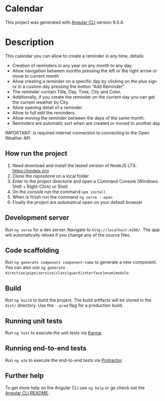# Calendar

This project was generated with [Angular CLI](https://github.com/angular/angular-cli) version 9.0.4.

# Description

This calendar you can allow to create a reminder in any time, details:

* Creation of reminders in any year on any month to any day.
* Allow navigation between months pressing the left or the right arrow or move to current month
* Allow creating a reminder on a specific day by clicking on the plus sign or in a custom day pressing the button "Add Reminder".
* The reminder contain Title, Day, Time, City and Color.
* Additionally, if you create the reminder on the current day you can get the current weather by City.
* Allow opening detail of a reminder.
* Allow to full edit the reminders.
* Allow moving the reminder between the days of the same month.
* Reminders are automatic sort when are created or moved to another day

IMPORTANT: Is required internet connection to connecting to the Open Weather API

## How run the project

1) Need download and install the lasted version of NodeJS LTS: https://nodejs.org
2) Clone the repositorie on a local folder
3) Enter to the project directorie and open a Command Console (Windows: Shift + Right-Click) or Shell
4) On the console run the command `npm install`
5) When is finish run the command `ng serve --open`
6) Finally the project are automatical open on your default browser

## Development server

Run `ng serve` for a dev server. Navigate to `http://localhost:4200/`. The app will automatically reload if you change any of the source files.

## Code scaffolding

Run `ng generate component component-name` to generate a new component. You can also use `ng generate directive|pipe|service|class|guard|interface|enum|module`.

## Build

Run `ng build` to build the project. The build artifacts will be stored in the `dist/` directory. Use the `--prod` flag for a production build.

## Running unit tests

Run `ng test` to execute the unit tests via [Karma](https://karma-runner.github.io).

## Running end-to-end tests

Run `ng e2e` to execute the end-to-end tests via [Protractor](http://www.protractortest.org/).

## Further help

To get more help on the Angular CLI use `ng help` or go check out the [Angular CLI README](https://github.com/angular/angular-cli/blob/master/README.md).

